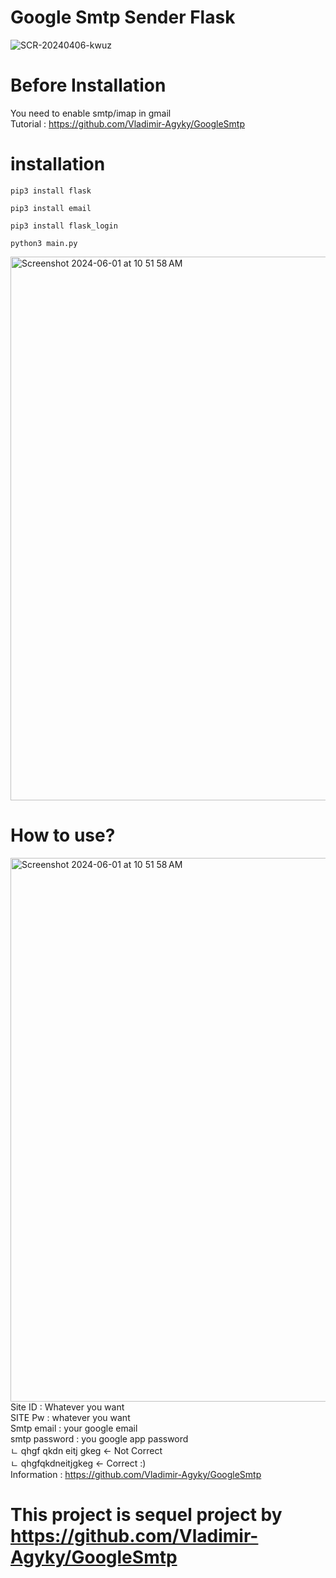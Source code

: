 # Google Smtp Sender Flask
![SCR-20240406-kwuz](https://github.com/Vladimir-Agyky/GoogleSmtpSender/assets/85668871/6be4d8ac-dc99-4762-9b00-088d6f31b7b0)

# Before Installation
You need to enable smtp/imap in gmail <br>
Tutorial : https://github.com/Vladimir-Agyky/GoogleSmtp

# installation
```
pip3 install flask
```
```
pip3 install email
```
```
pip3 install flask_login
```
```
python3 main.py
```
<img width="870" alt="Screenshot 2024-06-01 at 10 51 58 AM" src="https://github.com/Vladimir-Agyky/GoogleSmtpSender/assets/85668871/3ed9431c-1614-4e05-a0c1-61508e98b7bc">



# How to use?
<img width="870" alt="Screenshot 2024-06-01 at 10 51 58 AM" src="https://github.com/Vladimir-Agyky/GoogleSmtpSender/assets/85668871/fc029183-f8ce-42d7-8d6b-0bd36d231160"> <br>
Site ID : Whatever you want <br>
SITE Pw : whatever you want <br>
Smtp email : your google email <br>
smtp password : you google app password <br>
ㄴ qhgf qkdn eitj gkeg <- Not Correct <br>
ㄴ qhgfqkdneitjgkeg <- Correct :) <br>
Information : https://github.com/Vladimir-Agyky/GoogleSmtp <br>

# This project is sequel project by https://github.com/Vladimir-Agyky/GoogleSmtp
